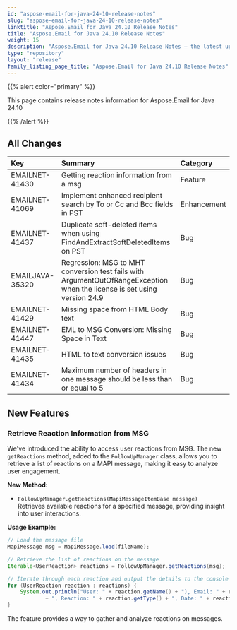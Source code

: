 ```yaml
---
id: "aspose-email-for-java-24-10-release-notes"
slug: "aspose-email-for-java-24-10-release-notes"
linktitle: "Aspose.Email for Java 24.10 Release Notes"
title: "Aspose.Email for Java 24.10 Release Notes"
weight: 15
description: "Aspose.Email for Java 24.10 Release Notes – the latest updates and fixes."
type: "repository"
layout: "release"
family_listing_page_title: "Aspose.Email for Java 24.10 Release Notes"
---
```


{{% alert color="primary" %}}

This page contains release notes information for Aspose.Email for Java 24.10

{{% /alert %}}

## **All Changes**

|**Key**|**Summary**|**Category**|
| :- | :- | :- |
|EMAILNET-41430|Getting reaction information from a msg|Feature|
|EMAILNET-41069|Implement enhanced recipient search by To or Cc and Bcc fields in PST|Enhancement|
|EMAILNET-41437|Duplicate soft-deleted items when using FindAndExtractSoftDeletedItems on PST|Bug|
|EMAILJAVA-35320|Regression: MSG to MHT conversion test fails with ArgumentOutOfRangeException when the license is set using version 24.9|Bug|
|EMAILNET-41429|Missing space from HTML Body text|Bug|
|EMAILNET-41447|EML to MSG Conversion: Missing Space in Text|Bug|
|EMAILNET-41435|HTML to text conversion issues|Bug|
|EMAILNET-41434|Maximum number of headers in one message should be less than or equal to 5|Bug|

## **New Features**

### Retrieve Reaction Information from MSG

We've introduced the ability to access user reactions from MSG. The new `getReactions` method, added to the `FollowUpManager` class, allows you to retrieve a list of reactions on a MAPI message, making it easy to analyze user engagement.

**New Method:**

- `FollowUpManager.getReactions(MapiMessageItemBase message)`  
  Retrieves available reactions for a specified message, providing insight into user interactions.

**Usage Example:**

```java
// Load the message file
MapiMessage msg = MapiMessage.load(fileName);

// Retrieve the list of reactions on the message
Iterable<UserReaction> reactions = FollowUpManager.getReactions(msg);

// Iterate through each reaction and output the details to the console
for (UserReaction reaction : reactions) {
    System.out.println("User: " + reaction.getName() + "), Email: " + reaction.getEmail()
            + ", Reaction: " + reaction.getType() + ", Date: " + reaction.getReactionDateTime());
}
```

The feature provides a way to gather and analyze reactions on messages.

